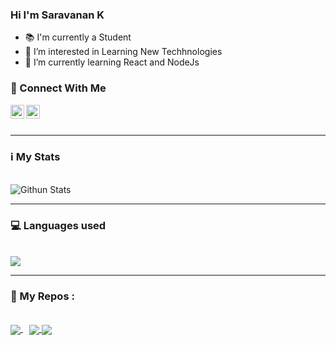 ### Hi I'm Saravanan K

- 📚 I'm currently a Student
- 👀 I’m interested in Learning New Techhnologies
- 🌱 I’m currently learning React and NodeJs

### 🔗 Connect With Me 

[<img align="left" width="22px" src="https://user-images.githubusercontent.com/53828581/140481089-6c29c742-c8be-4289-8f7f-8244f9ac6a7c.png" alt="website" />][website]
[<img align="left" width="22px" src="https://user-images.githubusercontent.com/53828581/140481322-1350bba2-6e33-42b5-8466-9951716121a8.png" alt="linkedin" />][linkedin]

<br/><br/>

---

### ℹ My Stats

<br />

<img alt="Githun Stats" src="https://github-readme-stats.vercel.app/api?username=saravanankish&count_private=true&show_icons=true&theme=github_dark&hide=stars"/>

<br/>

---
 

### 💻 Languages used

<br />

<img src="https://github-readme-stats.vercel.app/api/top-langs/?username=saravanankish&theme=github_dark&langs_count=8&layout=compact&exclude_repo=GRIP-tasks" />

<br />

---

### 📘 My Repos : 

<br />

<a align="center" href="https://github.com/saravanankish/chatApp" style="margin-right: 10px">
  <img align="center" src="https://github-readme-stats.vercel.app/api/pin/?username=saravanankish&repo=chatApp&theme=github_dark" />
</a>

<a align="center" href="https://github.com/saravanankish/kannan_cabs">
  <img align="center" src="https://github-readme-stats.vercel.app/api/pin/?username=saravanankish&repo=kannan_cabs&theme=github_dark" />
</a>

<a align="center" href="https://github.com/saravanankish/fantasy-dress">
  <img align="center" src="https://github-readme-stats.vercel.app/api/pin/?username=saravanankish&repo=fantasy-dress&theme=github_dark" />
</a>

[website]:https://saravanan-k.herokuapp.com
[linkedin]:https://www.linkedin.com/in/saravanan-k-224a4619b
